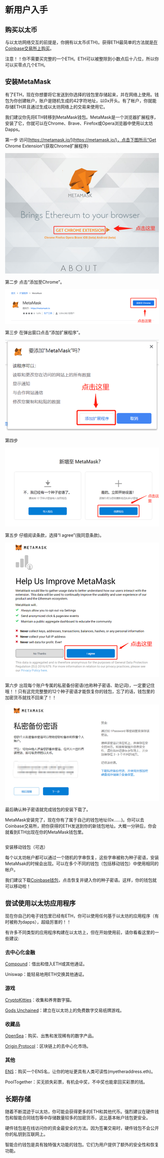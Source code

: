 # 新用户入手

## 购买以太币


与以太坊网络交互的前提是，你拥有以太币\(ETH\)。获得ETH最简单的方法就是[在Coinbase交易所上购买](https://www.coinbase.com/price/ethereum?r=conner_k3)。

注意！！你不需要买完整的一个ETH。ETH可以被整除到小数点后十八位，所以你可以买零点几个ETH。

## 安装MetaMask

有了ETH，现在你想要将它发送到你选择的钱包里存储起来，并在网络上使用。钱包为你创建帐户，账户是随机生成的42字符地址，以0x开头。有了帐户，你就能存储ETH并且通过生成以太坊网络上的交易来使用它。

我们建议你先将ETH转移到MetaMask钱包。MetaMask是一个浏览器扩展程序，安装了它，你就可以在Chrome、Brave、Firefox或Opera浏览器中使用以太坊Dapps。

第一步 访问[https://metamask.io/](https://metamask.io/)，点击下图所示“Get Chrome Extension”\(获取Chrome扩展程序\)

![](../.gitbook/assets/wei-xin-tu-pian-20191019115516.png)

第二步 点击“添加至Chrome”。

![](../.gitbook/assets/tu-pian-2.png)

第三步 在弹出窗口点击“添加扩展程序”。

![](../.gitbook/assets/tu-pian-3.png)

第四步

![](../.gitbook/assets/tu-pian-4.png)

第五步 仔细阅读条款，选择“I agree”\(我同意条款\)。

![](../.gitbook/assets/tu-pian-5.png)

第六步 出现每个账户专属的私密备份密语\(也称种子密语、助记词\)，一定要记住哦！！只有这完完整整的12个种子密语才能恢复你的钱包，忘了的话，钱包里的加密货币就找不回来了！！

![](../.gitbook/assets/tu-pian-6.png)

最后确认种子密语就完成钱包的安装下载了。

MetaMask安装完了，现在你有了属于自己的钱包地址\(0x……\)。你可以去Coinbase交易所，把你获得的ETH发送到你的新钱包地址。大概一分钟后，你会就看到ETH出现在你的MetaMask钱包里。

## 
安装移动钱包（可选）

每个以太坊帐户都可以通过一个随机的字串恢复，这些字串被称为种子密语，安装MetaMsak的时候会出现。可以在多个不同的钱包（包括移动钱包）中使用相同的帐户。

我们建议下载[Coinbase钱包](https://wallet.coinbase.com/)，点击恢复并键入你的种子密语。这样，你的钱包就可以移动啦！

## 尝试使用以太坊应用程序

现在你自己的电子钱包里已经有ETH，你可以使用任何基于以太坊的应用程序（有时被称为dapps），超级厉害的！！

有许多不同类型的应用程序构建在以太坊上，但在开始使用前，请你看看这里的一些建议:

### 去中心化金融

[Compound](https://compound.finance/)：借出和借入ETH或其他通证。

Uniswap：能轻易地用ETH交换其他通证。

### 游戏

[CryptoKitties](https://www.cryptokitties.co/)：收集和养育数字猫。

[Gods Unchained](https://godsunchained.com/)：建立在以太坊上的免费数字交易纸牌游戏。

### 收藏品

[OpenSea](https://opensea.io/)：购买、出售和发现稀有的数字产品。

[Origin Protocol](https://www.originprotocol.com/en)：区块链上的去中心化市场。

### 其他

[ENS](https://app.ens.domains/)：购买一个ENS名，让你的地址更具有人类可读性\(myetheraddress.eth\)。

PoolTogether：买无损失彩票，有机会中奖，不中奖也能拿回买彩票的钱。

## 长期存储

随着不断混迹于以太坊，你可能会获得更多的ETH和其他代币。强烈建议在硬件钱包和智能合同钱包等中存储数量较多的加密货币，这比基本帐户钱包更安全。

硬件钱包是在线访问你的资金最安全的方法。因为签署交易时，硬件钱包不会公开你的私钥到互联网上。

智能合约钱包是具有独特强大功能的钱包。它们为用户提供了额外的安全性和恢复功能。



